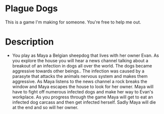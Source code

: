 # Plague Dogs



This is a game I'm making for someone.
You're free to help me out.



# Description

* You play as Maya a Belgian sheepdog that lives with her owner Evan. As you explore the house you will hear a news channel talking about a breakout of an infection in dogs all over the world. The dogs became aggressive towards other beings.. The infection was caused by a parasyte that attacks the animals nervous system and makes them aggressive. As Maya listens to the news channel a rock breaks the window and Maya escapes the house to look for her owner. Maya will have to fight off numerous infected dogs and make her way to Evan's
 workplace. As you progress through the game Maya will get to eat an infected dog carcass and then get infected herself. Sadly Maya will die at the end and so will her owner. 
